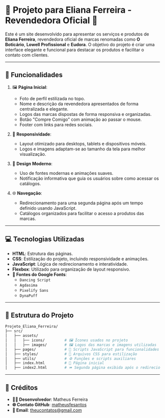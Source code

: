 # 🌟 **Projeto para Eliana Ferreira - Revendedora Oficial** 🌟

Este é um site desenvolvido para apresentar os serviços e produtos de **Eliana Ferreira**, revendedora oficial de marcas renomadas como **O Boticário**, **Lowell Profissional** e **Eudora**. O objetivo do projeto é criar uma interface elegante e funcional para destacar os produtos e facilitar o contato com clientes.

---

## 🚀 **Funcionalidades**

1. 🖼️ **Página Inicial**:
   - Foto de perfil estilizada no topo.
   - Nome e descrição da revendedora apresentados de forma centralizada e elegante.
   - Logos das marcas dispostas de forma responsiva e organizadas.
   - Botão "Compre Comigo" com animação ao passar o mouse.
   - Footer com links para redes sociais.

2. 📱 **Responsividade**:
   - Layout otimizado para desktops, tablets e dispositivos móveis.
   - Logos e imagens adaptam-se ao tamanho da tela para melhor visualização.

3. 🎨 **Design Moderno**:
   - Uso de fontes modernas e animações suaves.
   - Notificação informativa que guia os usuários sobre como acessar os catálogos.

4. 🌐 **Navegação**:
   -  Redirecionamento para uma segunda página após um tempo definido usando JavaScript.
   -  Catálogos organizados para facilitar o acesso a produtos das marcas.

---

## 💻 **Tecnologias Utilizadas**

- **HTML**: Estrutura das páginas.
- **CSS**: Estilização do projeto, incluindo responsividade e animações.
- **JavaScript**: Lógica de redirecionamento e interatividade.
- **Flexbox**: Utilizado para organização de layout responsivo.
- **📖 Fontes do Google Fonts**:
  - `Dancing Script`
  - `Agdasima`
  - `Pixelify Sans`
  - `DynaPuff`

---

## 📂 **Estrutura do Projeto**

```bash
Projeto_Eliana_Ferreira/
├── src/
│   ├── assets/
│   │   ├── icons/         # 🖼️ Ícones usados no projeto
│   │   ├── images/        # 🖼️ Logos das marcas e imagens utilizadas
│   ├── pages/             # 📜 Scripts JavaScript para funcionalidades específicas
│   ├── styles/            # 🎨 Arquivos CSS para estilização
│   ├── utils/             # ⚙️ Funções e scripts auxiliares
│   ├── index.html         # 🌟 Página inicial
│   ├── index2.html        # ⏩ Segunda página exibida após o redirecionamento
```

---

## 💼 **Créditos**

- **👨‍💻 Desenvolvedor**: Matheus Ferreira  
- **🌐 Contato GitHub**: [matheusfesantos](https://github.com/matheusfesantos)  
- **📧 Email**: theucontatos@gmail.com  
